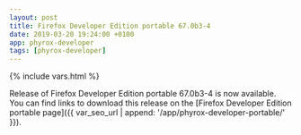 ```yaml
---
layout: post
title: Firefox Developer Edition portable 67.0b3-4
date: 2019-03-20 19:24:00 +0100
app: phyrox-developer
tags: [phyrox-developer]
---
```

{% include vars.html %}

Release of Firefox Developer Edition portable 67.0b3-4 is now available.<br />
You can find links to download this release on the [Firefox Developer Edition portable page]({{ var_seo_url | append: '/app/phyrox-developer-portable/' }}).